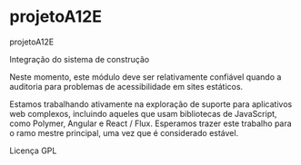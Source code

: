 # projetoA12E
projetoA12E

Integração do sistema de construção

Neste momento, este módulo deve ser relativamente confiável quando a auditoria para problemas de acessibilidade em sites estáticos.

Estamos trabalhando ativamente na exploração de suporte para aplicativos web complexos, incluindo aqueles que usam bibliotecas de JavaScript, como Polymer, Angular e React / Flux. Esperamos trazer este trabalho para o ramo mestre principal, uma vez que é considerado estável.

Licença
GPL
